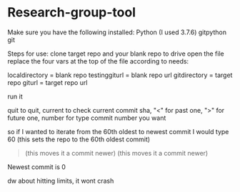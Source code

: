 # Research-group-tool

Make sure you have the following installed:
Python (I used 3.7.6)
gitpython
git

Steps for use:
clone target repo and your blank repo to drive
open the file
replace the four vars at the top of the file according to needs:

localdirectory = blank repo
testinggiturl = blank repo url
gitdirectory = target repo
giturl = target repo url

run it

quit to quit, current to check current commit sha, "<" for past one, ">" for future one, number for type commit number you want

so if I wanted to iterate from the 60th oldest to newest commit I would type
60 (this sets the repo to the 60th oldest commit)
> (this moves it a commit newer)
> (this moves it a commit newer)

Newest commit is 0

dw about hitting limits, it wont crash

